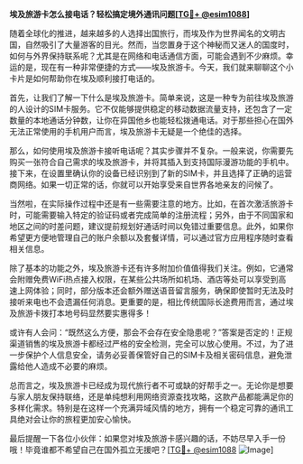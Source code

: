 **埃及旅游卡怎么接电话？轻松搞定境外通讯问题[[TG💪+ @esim1088](https://t.me/s/esim1088)]**

随着全球化的推进，越来越多的人选择出国旅行，而埃及作为世界闻名的文明古国，自然吸引了大量游客的目光。然而，当您置身于这个神秘而又迷人的国度时，如何与外界保持联系呢？尤其是在网络和电话通信方面，可能会遇到不少麻烦。幸运的是，现在有一种非常便捷的方式——埃及旅游卡。今天，我们就来聊聊这个小卡片是如何帮助你在埃及顺利接打电话的。

首先，让我们了解一下什么是埃及旅游卡。简单来说，这是一种专为前往埃及旅游的人设计的SIM卡服务。它不仅能够提供稳定的移动数据流量支持，还包含了一定数量的本地通话分钟数，让你在异国他乡也能轻松拨通电话。对于那些担心在国外无法正常使用的手机用户而言，埃及旅游卡无疑是一个绝佳的选择。

那么，如何使用埃及旅游卡接听电话呢？其实步骤并不复杂。一般来说，你需要先购买一张符合自己需求的埃及旅游卡，并将其插入到支持国际漫游功能的手机中。接下来，在设置里确认你的设备已经识别到了新的SIM卡，并且选择了正确的运营商网络。如果一切正常的话，你就可以开始享受来自世界各地亲友的问候了。

当然啦，在实际操作过程中还是有一些需要注意的地方。比如，在首次激活旅游卡时，可能需要输入特定的验证码或者完成简单的注册流程；另外，由于不同国家和地区之间的时差问题，建议提前规划好通话时间以免错过重要信息。此外，如果你希望更方便地管理自己的账户余额以及套餐详情，可以通过官方应用程序随时查看相关信息。

除了基本的功能之外，埃及旅游卡还有许多附加价值值得我们关注。例如，它通常会附赠免费WiFi热点接入权限，在某些公共场所如机场、酒店等处可以享受到高速上网体验；同时，部分版本还会额外赠送语音留言服务，确保即使暂时无法及时接听来电也不会遗漏任何消息。更重要的是，相比传统国际长途费用而言，通过埃及旅游卡拨打本地号码显然要实惠得多！

或许有人会问：“既然这么方便，那会不会存在安全隐患呢？”答案是否定的！正规渠道销售的埃及旅游卡都经过严格的安全检测，完全可以放心使用。不过，为了进一步保护个人信息安全，请务必妥善保管好自己的SIM卡及相关密码信息，避免泄露给他人造成不必要的麻烦。

总而言之，埃及旅游卡已经成为现代旅行者不可或缺的好帮手之一。无论你是想要与家人朋友保持联络，还是单纯想利用网络资源查找攻略，这款产品都能满足你的多样化需求。特别是在这样一个充满异域风情的地方，拥有一个稳定可靠的通讯工具绝对会让你的旅程更加安心愉快。

最后提醒一下各位小伙伴：如果您对埃及旅游卡感兴趣的话，不妨尽早入手一份哦！毕竟谁都不希望自己在国外孤立无援吧？[[TG💪+ @esim1088](https://t.me/s/esim1088) ![Image](https://i.postimg.cc/4NQfJmqS/Snipaste-2025-05-13-00-14-12.png)]